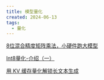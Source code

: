```yaml
---
title: 模型量化
created: 2024-06-13
tags:
  - 量化
---
```



[8位混合精度矩阵乘法，小硬件跑大模型](https://lowin.li/2022/09/04/8-wei-hun-he-jing-du-ju-zhen-cheng-fa-xiao-ying-jian-pao-da-mo-xing/)

[Int8量化-介绍（一）](https://zhuanlan.zhihu.com/p/58182172)

[用 KV 缓存量化解锁长文本生成](https://mp.weixin.qq.com/s/Iqr7UMVk9vW6tMuRK6AIOg)

